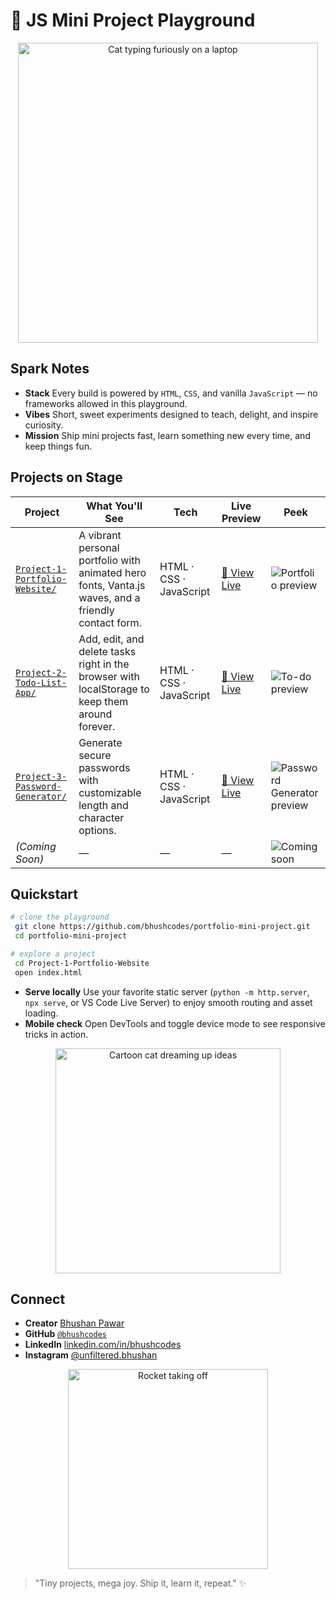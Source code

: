 # 🎉 JS Mini Project Playground

<p align="center">
  <img src="https://media.giphy.com/media/JIX9t2j0ZTN9S/giphy.gif" alt="Cat typing furiously on a laptop" width="480" />
</p>

## Spark Notes
- **Stack** Every build is powered by `HTML`, `CSS`, and vanilla `JavaScript` — no frameworks allowed in this playground.
- **Vibes** Short, sweet experiments designed to teach, delight, and inspire curiosity.
- **Mission** Ship mini projects fast, learn something new every time, and keep things fun.

## Projects on Stage
| Project | What You'll See | Tech | Live Preview | Peek |
| --- | --- | --- | --- | --- |
| [`Project-1-Portfolio-Website/`](Project-1-Portfolio-Website/) | A vibrant personal portfolio with animated hero fonts, Vanta.js waves, and a friendly contact form. | HTML · CSS · JavaScript | <a href="https://codepen.io/bhushcodes/full/ByjrpMd" target="_blank">🚀 View Live</a> | ![Portfolio preview](https://media.giphy.com/media/11sBLVxNs7v6WA/giphy.gif) |
| [`Project-2-Todo-List-App/`](Project-2-Todo-List-App/) | Add, edit, and delete tasks right in the browser with localStorage to keep them around forever. | HTML · CSS · JavaScript | <a href="https://codepen.io/bhushcodes/full/emJMgXx" target="_blank">🚀 View Live</a> | ![To-do preview](https://media.giphy.com/media/3oKIPnAiaMCws8nOsE/giphy.gif) |
| [`Project-3-Password-Generator/`](Project-3-Password-Generator/) | Generate secure passwords with customizable length and character options. | HTML · CSS · JavaScript | <a href="https://codepen.io/bhushcodes/full/dPGmemW" target="_blank">🚀 View Live</a> | ![Password Generator preview](https://media.giphy.com/media/3o7btPCcdNniyf0ArS/giphy.gif) |
| *(Coming Soon)* | — | — | — | ![Coming soon](https://media.giphy.com/media/tXL4FHPSnVJ0A/giphy.gif) |

## Quickstart
```bash
# clone the playground
 git clone https://github.com/bhushcodes/portfolio-mini-project.git
 cd portfolio-mini-project

# explore a project
 cd Project-1-Portfolio-Website
 open index.html
```
- **Serve locally** Use your favorite static server (`python -m http.server`, `npx serve`, or VS Code Live Server) to enjoy smooth routing and asset loading.
- **Mobile check** Open DevTools and toggle device mode to see responsive tricks in action.

<p align="center">
  <img src="https://media.giphy.com/media/l4pLY0zySvluEvr0c/giphy.gif" alt="Cartoon cat dreaming up ideas" width="360" />
</p>


## Connect
- **Creator** [Bhushan Pawar](https://bhushan-pawar.vercel.app/)
- **GitHub** [`@bhushcodes`](https://github.com/bhushcodes)
- **LinkedIn** [linkedin.com/in/bhushcodes](https://www.linkedin.com/in/bhushcodes/)
- **Instagram** [@unfiltered.bhushan](https://www.instagram.com/unfiltered.bhushan/)

<p align="center">
  <img src="https://media1.giphy.com/media/v1.Y2lkPTc5MGI3NjExbWJxY3NndHQ5MWN5ZHY1MGJqcXV1b2tkMjFxNnBjaTA5a3dvMGtmeiZlcD12MV9pbnRlcm5hbF9naWZfYnlfaWQmY3Q9Zw/nR4L10XlJcSeQ/giphy.gif" alt="Rocket taking off" width="320" />
</p>

> "Tiny projects, mega joy. Ship it, learn it, repeat." ✨
